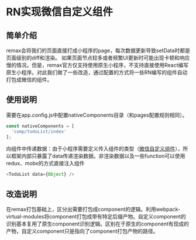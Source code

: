 # RN实现微信自定义组件

## 简单介绍
remax会将我们的页面直接打成小程序的page，每次数据更新导致setData时都是页面级别的diff和渲染。
如果页面节点较多或者频繁UI更新时可能出现卡顿和响应慢的情况。但是，remax官方仅支持使用原生小程序，不支持直接使用React编写原生小程序。对此我们做了一些改造，通过配置的方式将一些RN编写的组件自动打包成微信的组件。

## 使用说明
需要在app.config.js中配置nativeComponents目录（和pages配置规则相同）。

```js
const nativeComponents = [
  'comp/todoList/index'
];
```
向组件中传递数据：由于小程序需要定义传入组件的类型（[微信自定义组件](https://developers.weixin.qq.com/miniprogram/dev/reference/api/Component.html)），所以框架内部只暴露了data传递渲染数据。非渲染数据以及一些function可以使用redux、mobx的方式直接注入组件
```js
<TodoList data={Object} />
```

## 改造说明
在remax打包基础上，区分出需要打包成component的逻辑。利用webpack-virtual-modules将component打包成带有特定后缀产物。自定义component的识别基本复用了原生component识别逻辑。区别在于原生的component有现成的产物，自定义component只是指向了component打包产物的路径。